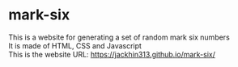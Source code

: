 # mark-six
This is a website for generating a set of random mark six numbers  
It is made of HTML, CSS and Javascript  
This is the website URL: https://jackhin313.github.io/mark-six/
